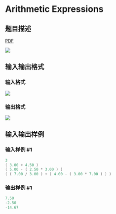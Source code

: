 # Arithmetic Expressions

## 题目描述

[problemUrl]: https://uva.onlinejudge.org/index.php?option=com_onlinejudge&Itemid=8&category=861&page=show_problem&problem=4668

[PDF](https://uva.onlinejudge.org/external/128/p12803.pdf)

![](https://cdn.luogu.com.cn/upload/vjudge_pic/UVA12803/ff561a5ef717ea791cfaffba677fa77144cd4ffc.png)

## 输入输出格式

### 输入格式

![](https://cdn.luogu.com.cn/upload/vjudge_pic/UVA12803/b17ece5ced7895b1d62fa93f1059c6e4df5c1953.png)

### 输出格式

![](https://cdn.luogu.com.cn/upload/vjudge_pic/UVA12803/ffae9deb4cde0a572122bc329492008d8f91688c.png)

## 输入输出样例

### 输入样例 #1

```cpp
3
( 3.00 + 4.50 )
( 5.00 - ( 2.50 * 3.00 ) )
( ( 7.00 / 3.00 ) + ( 4.00 - ( 3.00 * 7.00 ) ) )
```


### 输出样例 #1

```cpp
7.50
-2.50
-14.67
```


